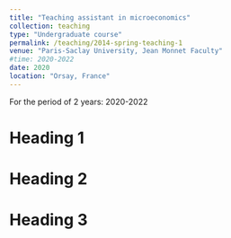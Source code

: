 ```yaml
---
title: "Teaching assistant in microeconomics"
collection: teaching
type: "Undergraduate course"
permalink: /teaching/2014-spring-teaching-1
venue: "Paris-Saclay University, Jean Monnet Faculty"
#time: 2020-2022
date: 2020
location: "Orsay, France"
---
```


For the period of 2 years: 2020-2022

Heading 1
======

Heading 2
======

Heading 3
======

